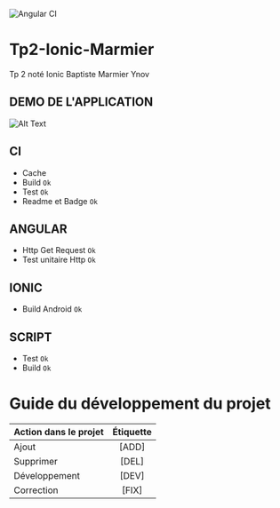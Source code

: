 ![Angular CI](https://github.com/RexT2507/Tp2-Ionic-Marmier/workflows/Angular%20CI/badge.svg?branch=master)

# Tp2-Ionic-Marmier
Tp 2 noté Ionic Baptiste Marmier Ynov

## DEMO DE L'APPLICATION
![Alt Text](https://media.giphy.com/media/vFKqnCdLPNOKc/giphy.gif)

## CI

+ Cache 
+ Build `Ok`
+ Test `Ok`
+ Readme et Badge `Ok`

## ANGULAR

+ Http Get Request `Ok`
+ Test unitaire Http `Ok`

## IONIC

+ Build Android `Ok`

## SCRIPT

+ Test `Ok`
+ Build `Ok`

# Guide du développement du projet

| Action dans le projet |    Étiquette    |
| :---------------      |:---------------:|
| Ajout                 |      [ADD]      |
| Supprimer             |      [DEL]      |
| Développement         |      [DEV]      |
| Correction            |      [FIX]      |
